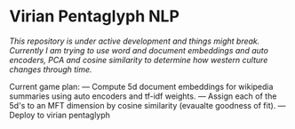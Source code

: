 # Virian Pentaglyph NLP

*This repository is under active development and things might break. Currently I am trying to use word and document embeddings and auto encoders, PCA and cosine similarity to determine how western culture changes through time.*

Current game plan:
— Compute 5d document embeddings for wikipedia summaries using auto encoders and tf-idf weights.
— Assign each of the 5d's to an MFT dimension by cosine similarity (evaualte goodness of fit).
— Deploy to virian pentaglyph

